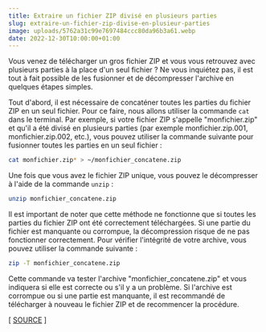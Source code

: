 ```yaml
---
title: Extraire un fichier ZIP divisé en plusieurs parties
slug: extraire-un-fichier-zip-divise-en-plusieur-parties
image: uploads/5762a31c99e7697484ccc80da96b3a61.webp
date: 2022-12-30T10:00:00+01:00
---
```


Vous venez de télécharger un gros fichier ZIP et vous vous retrouvez avec plusieurs parties à la place d'un seul fichier ? Ne vous inquiétez pas, il est tout à fait possible de les fusionner et de décompresser l'archive en quelques étapes simples.

Tout d'abord, il est nécessaire de concaténer toutes les parties du fichier ZIP en un seul fichier. Pour ce faire, nous allons utiliser la commande `cat` dans le terminal. Par exemple, si votre fichier ZIP s'appelle "monfichier.zip" et qu'il a été divisé en plusieurs parties (par exemple monfichier.zip.001, monfichier.zip.002, etc.), vous pouvez utiliser la commande suivante pour fusionner toutes les parties en un seul fichier :

```bash
cat monfichier.zip* > ~/monfichier_concatene.zip
```

Une fois que vous avez le fichier ZIP unique, vous pouvez le décompresser à l'aide de la commande `unzip` :

```bash
unzip monfichier_concatene.zip
```

Il est important de noter que cette méthode ne fonctionne que si toutes les parties du fichier ZIP ont été correctement téléchargées. Si une partie du fichier est manquante ou corrompue, la décompression risque de ne pas fonctionner correctement. Pour vérifier l'intégrité de votre archive, vous pouvez utiliser la commande suivante :

```bash
zip -T monfichier_concatene.zip
```

Cette commande va tester l'archive "monfichier_concatene.zip" et vous indiquera si elle est correcte ou s'il y a un problème. Si l'archive est corrompue ou si une partie est manquante, il est recommandé de télécharger à nouveau le fichier ZIP et de recommencer la procédure.

[ [SOURCE](https://unix.stackexchange.com/a/40481) ]
